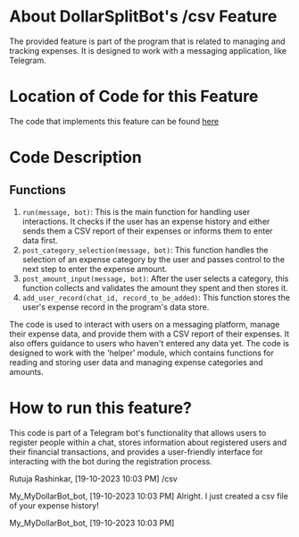 # About DollarSplitBot's /csv Feature
The provided feature is part of the program that is related to managing and tracking expenses. It is designed to work with a messaging application, like Telegram.

# Location of Code for this Feature
The code that implements this feature can be found [here](https://github.com/shonilbhide/dollar_bot/blob/main/code/csvfile.py)

# Code Description
## Functions
1. `run(message, bot)`:
This is the main function for handling user interactions. It checks if the user has an expense history and either sends them a CSV report of their expenses or informs them to enter data first.
2. `post_category_selection(message, bot)`:
This function handles the selection of an expense category by the user and passes control to the next step to enter the expense amount.
3. `post_amount_input(message, bot)`:
After the user selects a category, this function collects and validates the amount they spent and then stores it.
4. `add_user_record(chat_id, record_to_be_added)`:
This function stores the user's expense record in the program's data store.
  
The code is used to interact with users on a messaging platform, manage their expense data, and provide them with a CSV report of their expenses. It also offers guidance to users who haven't entered any data yet. The code is designed to work with the 'helper' module, which contains functions for reading and storing user data and managing expense categories and amounts.

# How to run this feature?
This code is part of a Telegram bot's functionality that allows users to register people within a chat, stores information about registered users and their financial transactions, and provides a user-friendly interface for interacting with the bot during the registration process.

Rutuja Rashinkar, [19-10-2023 10:03 PM]
/csv

My_MyDollarBot_bot, [19-10-2023 10:03 PM]
Alright. I just created a csv file of your expense history!

My_MyDollarBot_bot, [19-10-2023 10:03 PM]